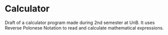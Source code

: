 # Calculator
Draft of a calculator program made during 2nd semester at UnB. It uses Reverse Polonese Notation to read and calculate mathematical expressions. 
